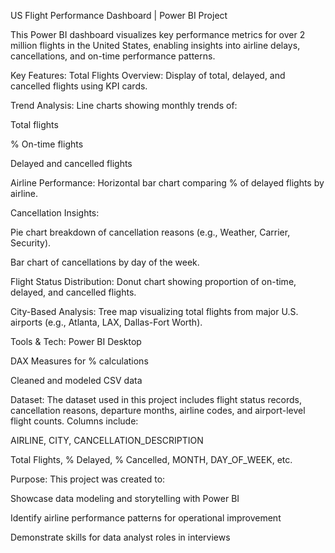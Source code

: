 US Flight Performance Dashboard | Power BI Project

This Power BI dashboard visualizes key performance metrics for over 2 million flights in the United States, enabling insights into airline delays, cancellations, and on-time performance patterns.

Key Features:
Total Flights Overview: Display of total, delayed, and cancelled flights using KPI cards.

Trend Analysis: Line charts showing monthly trends of:

Total flights

% On-time flights

Delayed and cancelled flights

Airline Performance: Horizontal bar chart comparing % of delayed flights by airline.

Cancellation Insights:

Pie chart breakdown of cancellation reasons (e.g., Weather, Carrier, Security).

Bar chart of cancellations by day of the week.

Flight Status Distribution: Donut chart showing proportion of on-time, delayed, and cancelled flights.

City-Based Analysis: Tree map visualizing total flights from major U.S. airports (e.g., Atlanta, LAX, Dallas-Fort Worth).

Tools & Tech:
Power BI Desktop

DAX Measures for % calculations

Cleaned and modeled CSV data

Dataset:
The dataset used in this project includes flight status records, cancellation reasons, departure months, airline codes, and airport-level flight counts. Columns include:

AIRLINE, CITY, CANCELLATION_DESCRIPTION

Total Flights, % Delayed, % Cancelled, MONTH, DAY_OF_WEEK, etc.

Purpose:
This project was created to:

Showcase data modeling and storytelling with Power BI

Identify airline performance patterns for operational improvement

Demonstrate skills for data analyst roles in interviews